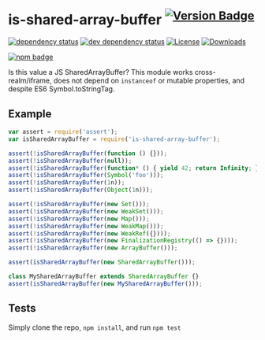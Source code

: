 # is-shared-array-buffer <sup>[![Version Badge][2]][1]</sup>

[![dependency status][5]][6]
[![dev dependency status][7]][8]
[![License][license-image]][license-url]
[![Downloads][downloads-image]][downloads-url]

[![npm badge][11]][1]

Is this value a JS SharedArrayBuffer? This module works cross-realm/iframe, does not depend on `instanceof` or mutable properties, and despite ES6 Symbol.toStringTag.

## Example

```js
var assert = require('assert');
var isSharedArrayBuffer = require('is-shared-array-buffer');

assert(!isSharedArrayBuffer(function () {}));
assert(!isSharedArrayBuffer(null));
assert(!isSharedArrayBuffer(function* () { yield 42; return Infinity; });
assert(!isSharedArrayBuffer(Symbol('foo')));
assert(!isSharedArrayBuffer(1n));
assert(!isSharedArrayBuffer(Object(1n)));

assert(!isSharedArrayBuffer(new Set()));
assert(!isSharedArrayBuffer(new WeakSet()));
assert(!isSharedArrayBuffer(new Map()));
assert(!isSharedArrayBuffer(new WeakMap()));
assert(!isSharedArrayBuffer(new WeakRef({})));
assert(!isSharedArrayBuffer(new FinalizationRegistry(() => {})));
assert(!isSharedArrayBuffer(new ArrayBuffer()));

assert(isSharedArrayBuffer(new SharedArrayBuffer()));

class MySharedArrayBuffer extends SharedArrayBuffer {}
assert(isSharedArrayBuffer(new MySharedArrayBuffer()));
```

## Tests
Simply clone the repo, `npm install`, and run `npm test`

[1]: https://npmjs.org/package/is-shared-array-buffer
[2]: https://versionbadg.es/inspect-js/is-shared-array-buffer.svg
[5]: https://david-dm.org/inspect-js/is-shared-array-buffer.svg
[6]: https://david-dm.org/inspect-js/is-shared-array-buffer
[7]: https://david-dm.org/inspect-js/is-shared-array-buffer/dev-status.svg
[8]: https://david-dm.org/inspect-js/is-shared-array-buffer#info=devDependencies
[11]: https://nodei.co/npm/is-shared-array-buffer.png?downloads=true&stars=true
[license-image]: https://img.shields.io/npm/l/is-shared-array-buffer.svg
[license-url]: LICENSE
[downloads-image]: https://img.shields.io/npm/dm/is-shared-array-buffer.svg
[downloads-url]: https://npm-stat.com/charts.html?package=is-shared-array-buffer

